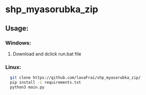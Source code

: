 # shp_myasorubka_zip
## Usage:
### Windows:
1. Download and dclick run.bat file
### Linux:
```bash
  git clone https://github.com/lavaFrai/shp_myasorubka_zip/
  pip install -i requirements.txt
  python3 main.py
```

